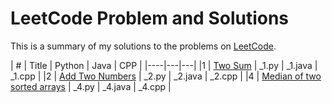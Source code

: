 # LeetCode Problem and Solutions

This is a summary of my solutions to the problems on [LeetCode](https://www.leetcode.com). 

| #  | Title                            |  Python  	| Java  | CPP  	| 
|----|---|---|
|1   | [Two Sum][1_link]                |	_1.py	|	_1.java	|	_1.cpp	|
|2   | [Add Two Numbers][2_link]        |		_2.py	|	_2.java	|	_2.cpp	|
|4	 | [Median of two sorted arrays][4_link]	|	_4.py	|	_4.java	|	_4.cpp	|


<!-- &#x1f512;   for the lock -->
<!-- tiltle -->
[1_link]:    https://leetcode.com/problems/two-sum/
[2_link]:    https://leetcode.com/problems/add-two-numbers/
[4_link]:    https://leetcode.com/problems/median-of-two-sorted-arrays/ 


<!-- solution -->